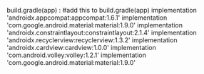 build.gradle(app) : #add this to build.gradle(app)
    implementation 'androidx.appcompat:appcompat:1.6.1'
    implementation 'com.google.android.material:material:1.9.0'
    implementation 'androidx.constraintlayout:constraintlayout:2.1.4'
    implementation 'androidx.recyclerview:recyclerview:1.3.2'
    implementation 'androidx.cardview:cardview:1.0.0'
    implementation 'com.android.volley:volley:1.2.1'
    implementation 'com.google.android.material:material:1.9.0'
